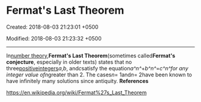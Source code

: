 # Fermat's Last Theorem

Created: 2018-08-03 21:23:01 +0500

Modified: 2018-08-03 21:23:32 +0500

---

In[number theory](https://en.wikipedia.org/wiki/Number_theory),**Fermat's Last Theorem**(sometimes called**Fermat's conjecture**, especially in older texts) states that no three[positive](https://en.wikipedia.org/wiki/Positive_number)[integers](https://en.wikipedia.org/wiki/Integer)*a*,*b*, and*c*satisfy the equation*a^n^*+*b^n^*=*c^n^*for any integer value of*n*greater than 2. The cases*n*= 1and*n*= 2have been known to have infinitely many solutions since antiquity.
**References**

<https://en.wikipedia.org/wiki/Fermat%27s_Last_Theorem>
